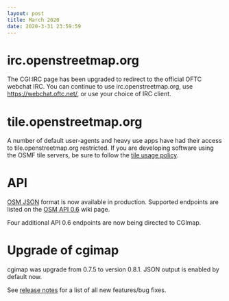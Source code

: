 ```yaml
---
layout: post
title: March 2020
date: 2020-3-31 23:59:59
---
```


# irc.openstreetmap.org

The CGI:IRC page has been upgraded to redirect to the official OFTC webchat IRC. You can continue to use irc.openstreetmap.org, use https://webchat.oftc.net/, or use your choice of IRC client.

# tile.openstreetmap.org

A number of default user-agents and heavy use apps have had their access to tile.openstreetmap.org restricted. If you are developing software using the OSMF tile servers, be sure to follow the [tile usage policy](/policies/tiles/).

# API

[OSM JSON](https://wiki.openstreetmap.org/wiki/OSM_JSON) format is now available in production. Supported endpoints are listed on the [OSM API 0.6](https://wiki.openstreetmap.org/wiki/API_v0.6#JSON_Format) wiki page.

Four additional API 0.6 endpoints are now being directed to CGImap.

# Upgrade of cgimap

cgimap was upgrade from 0.7.5 to version 0.8.1. JSON output is enabled by default now.

See [release notes](https://github.com/zerebubuth/openstreetmap-cgimap/releases) for a list of all new features/bug fixes.
